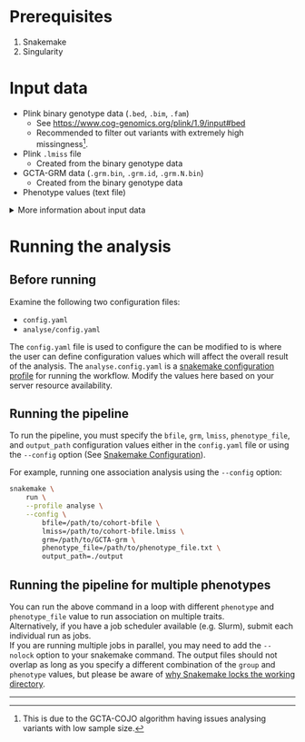# Prerequisites
1. Snakemake
2. Singularity

# Input data
- Plink binary genotype data (`.bed`, `.bim`, `.fam`)
    - See https://www.cog-genomics.org/plink/1.9/input#bed
    - Recommended to filter out variants with extremely high missingness[^1].
- Plink `.lmiss` file
    - Created from the binary genotype data
- GCTA-GRM data (`.grm.bin`, `.grm.id`, `.grm.N.bin`)
    - Created from the binary genotype data
- Phenotype values (text file)

<details>
<summary>More information about input data</summary>

### Plink `.lmiss` file  
See https://www.cog-genomics.org/plink/1.9/formats#lmiss

```bash
plink \
    --bfile input-bfile \
    --memory 1000 \
    --threads 1 \
    --missing \
    --out output-bfile \
```
Please refer to the [System resource usage](https://www.cog-genomics.org/plink/1.9/other#memory) section of Plink for more information about `--memory` and `--threads`.

### GCTA-GRM data
See https://yanglab.westlake.edu.cn/software/gcta/#MakingaGRM

### Phenotype values
The format of the phenotype file needs to be as shown below. 

|||
|---|---|
|SampleA|0.312|
|SampleB|0.150|

The file needs to be a headerless, tab-separated file with two columns: first column with sample ID that matches the sample IDs in the `.fam` file, second column with the phenotype value for the corresponding samples.
</details>

# Running the analysis
## Before running
Examine the following two configuration files:
- `config.yaml`
- `analyse/config.yaml`

The `config.yaml` file is used to configure the can be modified to is where the user can define configuration values which will affect the overall result of the analysis. The `analyse.config.yaml` is a [snakemake configuration profile](https://snakemake.readthedocs.io/en/stable/executing/cli.html#profiles) for running the workflow. Modify the values here based on your server resource availability.

## Running the pipeline
To run the pipeline, you must specify the `bfile`, `grm`, `lmiss`, `phenotype_file`, and `output_path` configuration values either in the `config.yaml` file or using the `--config` option (See [Snakemake Configuration](https://snakemake.readthedocs.io/en/stable/snakefiles/configuration.html)).

For example, running one association analysis using the `--config` option:
```bash
snakemake \
    run \
    --profile analyse \
    --config \
        bfile=/path/to/cohort-bfile \
        lmiss=/path/to/cohort-bfile.lmiss \
        grm=/path/to/GCTA-grm \
        phenotype_file=/path/to/phenotype_file.txt \
        output_path=./output
```

## Running the pipeline for multiple phenotypes
You can run the above command in a loop with different `phenotype` and `phenotype_file` value to run association on multiple traits.  
Alternatively, if you have a job scheduler available (e.g. Slurm), submit each individual run as jobs.  
If you are running multiple jobs in parallel, you may need to add the `--nolock` option to your snakemake command. The output files should not overlap as long as you specify a different combination of the `group` and `phenotype` values, but please be aware of [why Snakemake locks the working directory](https://snakemake.readthedocs.io/en/stable/project_info/faq.html#how-does-snakemake-lock-the-working-directory).

-----  

[^1]: This is due to the GCTA-COJO algorithm having issues analysing variants with low sample size.
